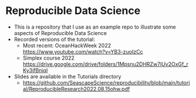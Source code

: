 # Reproducible Data Science

 - This is a repository that I use as an example repo to illustrate some aspects of Reproducible Data Science
 - Recorded versions of the tutorial:
   - Most recent: OceanHackWeek 2022  https://www.youtube.com/watch?v=YB3-zuoIzCc
   - Simplex course 2022 https://drive.google.com/drive/folders/1Mpsnu2DHRZw7lUv2OxGf_rKy3ifBniqI
 - Slides are available in the Tutorials directory
   - https://github.com/SeascapeScience/reproducibility/blob/main/tutorial/ReproducibleResearch2022.08.15ohw.pdf
